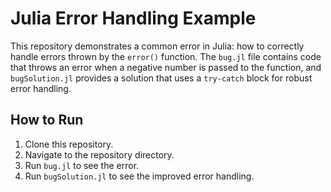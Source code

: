 # Julia Error Handling Example

This repository demonstrates a common error in Julia: how to correctly handle errors thrown by the `error()` function.  The `bug.jl` file contains code that throws an error when a negative number is passed to the function, and `bugSolution.jl` provides a solution that uses a `try-catch` block for robust error handling.

## How to Run

1. Clone this repository.
2. Navigate to the repository directory.
3. Run `bug.jl` to see the error.
4. Run `bugSolution.jl` to see the improved error handling.